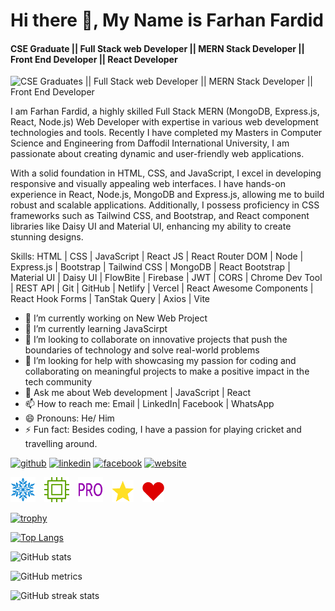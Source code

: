 
# Hi there 👋, My Name is Farhan Fardid
#### CSE Graduate || Full Stack web Developer || MERN Stack Developer || Front End Developer || React Developer

![CSE Graduates || Full Stack web Developer || MERN Stack Developer || Front End Developer](https://fiverr-res.cloudinary.com/images/t_main1,q_auto,f_auto,q_auto,f_auto/gigs/321229691/original/078ffb45d9f2396c70bd0cf1d534d96c5b1d4be7/be-your-mern-stack-expert.png)


I am Farhan Fardid, a highly skilled Full Stack MERN (MongoDB, Express.js, React, Node.js) Web Developer with expertise in various web development technologies and tools. Recently I have completed my Masters in Computer Science and Engineering from Daffodil International University, I am passionate about creating dynamic and user-friendly web applications.

With a solid foundation in HTML, CSS, and JavaScript, I excel in developing responsive and visually appealing web interfaces. I have hands-on experience in React, Node.js, MongoDB and Express.js, allowing me to build robust and scalable applications. Additionally, I possess proficiency in CSS frameworks such as Tailwind CSS, and Bootstrap, and React component libraries like Daisy UI and Material UI, enhancing my ability to create stunning designs.

Skills: HTML | CSS | JavaScript | React JS | React Router DOM | Node | Express.js | Bootstrap | Tailwind CSS | MongoDB | React Bootstrap | Material UI | Daisy UI | FlowBite | Firebase | JWT | CORS | Chrome Dev Tool | REST API | Git | GitHub | Netlify | Vercel | React Awesome Components | React Hook Forms | TanStak Query | Axios | Vite 

- 🔭 I’m currently working on New Web Project 
- 🌱 I’m currently learning JavaScirpt 
- 👯 I’m looking to collaborate on innovative projects that push the boundaries of technology and solve real-world problems 
- 🤔 I’m looking for help with showcasing my passion for coding and collaborating on meaningful projects to make a positive impact in the tech community 
- 💬 Ask me about Web development | JavaScript | React 
- 📫 How to reach me: Email | LinkedIn| Facebook | WhatsApp  
- 😄 Pronouns: He/ Him 
- ⚡ Fun fact: Besides coding, I have a passion for playing cricket and travelling around. 


[<img src='https://cdn.jsdelivr.net/npm/simple-icons@3.0.1/icons/github.svg' alt='github' height='40'>](https://github.com/FarhanFardid)  [<img src='https://cdn.jsdelivr.net/npm/simple-icons@3.0.1/icons/linkedin.svg' alt='linkedin' height='40'>](https://www.linkedin.com/in/farhan-fardid-3334a3278//)  [<img src='https://cdn.jsdelivr.net/npm/simple-icons@3.0.1/icons/facebook.svg' alt='facebook' height='40'>](https://www.facebook.com/farhan.fardid)  [<img src='https://cdn.jsdelivr.net/npm/simple-icons@3.0.1/icons/icloud.svg' alt='website' height='40'>](https://64a300768cd57a2daacb1c0b--scintillating-otter-c5427b.netlify.app/)  

<a href='https://archiveprogram.github.com/'><img src='https://raw.githubusercontent.com/acervenky/animated-github-badges/master/assets/acbadge.gif' width='40' height='40'></a> <a href='https://docs.github.com/en/developers'><img src='https://raw.githubusercontent.com/acervenky/animated-github-badges/master/assets/devbadge.gif' width='40' height='40'></a> <a href='https://github.com/pricing'><img src='https://raw.githubusercontent.com/acervenky/animated-github-badges/master/assets/pro.gif' width='40' height='40'></a> <a href='https://stars.github.com/'><img src='https://raw.githubusercontent.com/acervenky/animated-github-badges/master/assets/starbadge.gif' width='35' height='35'></a> <a href='https://docs.github.com/en/github/supporting-the-open-source-community-with-github-sponsors'><img src='https://raw.githubusercontent.com/acervenky/animated-github-badges/master/assets/sponsorbadge.gif' width='35' height='35'></a> 

[![trophy](https://github-profile-trophy.vercel.app/?username=FarhanFardid)](https://github.com/ryo-ma/github-profile-trophy)

[![Top Langs](https://github-readme-stats.vercel.app/api/top-langs/?username=FarhanFardid)](https://github.com/anuraghazra/github-readme-stats)

![GitHub stats](https://github-readme-stats.vercel.app/api?username=FarhanFardid&show_icons=true&theme=radical)  

![GitHub metrics](https://metrics.lecoq.io/FarhanFardid)  

![GitHub streak stats](https://streak-stats.demolab.com/?user=FarhanFardid)  

